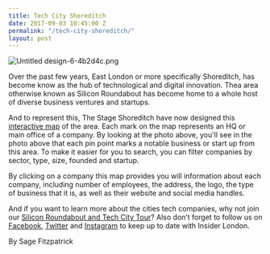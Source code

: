 ```yaml
---
title: Tech City Shoreditch
date: 2017-09-03 10:45:00 Z
permalink: "/tech-city-shoreditch/"
layout: post
---
```


![Untitled design-6-4b2d4c.png](/uploads/Untitled%20design-6-4b2d4c.png)

Over the past few years, East London or more specifically Shoreditch, has become know as the hub of technological and digital innovation. Thea area otherwise known as Silicon Roundabout has become home to a whole host of diverse business ventures and startups. 

And to represent this, The Stage Shoreditch have now designed this [interactive map](http://www.thestageshoreditch.com/tech-city-shoreditch) of the area. Each mark on the map represents an HQ or main office of a company. By looking at the photo above, you'll see in the photo above that each pin point marks a notable business or start up from this area. To make it easier for you to search, you can filter companies by sector, type, size, founded and startup. 

By clicking on a company this map provides you will information about each company, including number of employees, the address, the logo, the type of business that it is, as well as their website and social media handles. 

And if you want to learn more about the cities tech companies, why not join our [Silicon Roundabout and Tech City Tour](http://www.insider-london.co.uk/tours/silicon-roundabout-and-tech-city-tour/)? Also don’t forget to follow us on [Facebook](https://www.facebook.com/insiderlondon/?fref=ts), [Twitter](http://twitter.com/insiderlondon) and [Instagram](http://instagram.com/insiderlondontours/) to keep up to date with Insider London.

By Sage Fitzpatrick